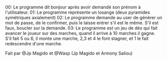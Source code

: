 00: Le programme dit bonjour après avoir demandé son prénom à l'utilisateur.
01:  Le programme représente un losange (deux pyramides symétriques axialement)
02: Le programme demande au user de générer un mot de passe, de le confirmer, puis le laisse entrer s'il est le même. S'il est faux, boucler sur la demande.
03: Le programme est un jeu de dés qui fait avancer le joueur sur des marches, quand il arrive à 10 marches il gagne. S'il fait 5 ou 6, il monte une marche, 2,3 et 4 le font stagner, et 1 le fait redescendre d'une marche.

Fait par @Jp Magido et @Wasp (Jp Magido et Armony Saliou)
